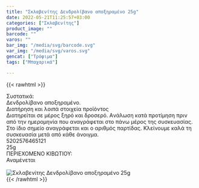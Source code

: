 ```yaml
---
title: "Σκλαβενίτης Δενδρολίβανο αποξηραμένο 25g"
date: 2022-05-21T11:25:57+03:00
categories: ["Σκλαβενίτης"]
product_image: ""
barcode: ""
varos: ""
bar_img: "/media/svg/barcode.svg"
var_img: "/media/svg/varos.svg"
gencat: ["Τρόφιμα"]
tags: ["Μπαχαρικά"]

---
```

{{< rawhtml >}}

<div class="sload469"><div class="product"><div id="sistatika">Συστατικά:</div><div class="alltext">Δενδρολίβανο αποξηραμένο.</div><div id="loipa">Διατήρηση και λοιπά στοιχεία προϊόντος</div><div class="alltext">Διατηρείται σε μέρος ξηρό και δροσερό. Aνάλωση κατά προτίμηση πριν από την ημερομηνία που αναγράφεται στο πάνω μέρος της συσκευασίας. Στο ίδιο σημείο αναγράφεται και ο αριθμός παρτίδας. Κλείνουμε καλά τη συσκευασία μετά από κάθε άνοιγμα.</div><div id="barcode"><div id="barimage1"></div><span id="bartext">5202576465121</span></div><div id="varos"><div id="varosimage1"></div><span id="varostext">25g</span></div><div id="kivotio">ΠΕΡΙΕΧΟΜΕΝΟ ΚΙΒΩΤΙΟΥ:<br>Αναμένεται</div><br><div class="pimg"><img alt="Σκλαβενίτης Δενδρολίβανο αποξηραμένο 25g" title="Σκλαβενίτης Δενδρολίβανο αποξηραμένο 25g" src="/media/images/sklavenitis-dendrolibano-apokshrameno-25g.jpg"></div></div></div>
{{< /rawhtml >}}


